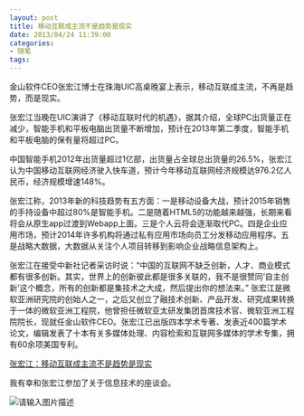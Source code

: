 ```yaml
---
layout: post
title: 移动互联成主流不是趋势是现实
date: 2013/04/24 11:39:00
categories: 
- 随笔
tags: 
---
```


金山软件CEO张宏江博士在珠海UIC高桌晚宴上表示，移动互联成主流，不再是趋势，而是现实。 

张宏江当晚在UIC演讲了《移动互联时代的机遇》，据其介绍，全球PC出货量正在减少，智能手机和平板电脑出货量不断增加，预计在2013年第二季度，智能手机和平板电脑的保有量将超过PC。 

中国智能手机2012年出货量超过1亿部，出货量占全球总出货量的26.5%，张宏江认为中国移动互联网经济驶入快车道，预计今年移动互联网经济规模达976.2亿人民币，经济规模增速148%。 

张宏江称，2013年新的科技趋势有五方面：一是移动设备大战，预计2015年销售的手持设备中超过80%是智能手机。二是随着HTML5的功能越来越强，长期来看将会从原生app过渡到Webapp上面。三是个人云将会逐渐取代PC。四是企业应用市场，预计2014年许多机构将通过私有应用市场向员工分发移动应用程序。五是战略大数据，大数据从关注个人项目转移到影响企业战略信息架构上。 

张宏江在接受中新社记者采访时说：“中国的互联网不缺乏创新，人才、商业模式都有很多创新。其实，世界上的创新彼此都是很多关联的，我不是很赞同‘自主创新’这个概念，所有的创新都是集技术之大成，然后提出你的想法来。” 张宏江是微软亚洲研究院的创始人之一，之后又创立了融技术创新、产品开发、研究成果转换于一体的微软亚洲工程院，他曾担任微软亚太研发集团首席技术官、微软亚洲工程院院长，现就任金山软件CEO。张宏江已出版四本学术专著、发表近400篇学术论文，编辑发表了十本有关多媒体处理、内容检索和互联网多媒体的学术专集，拥有60余项美国专利。

[张宏江：移动互联成主流不是趋势是现实][1]

我有幸和张宏江参加了关于信息技术的座谈会。 

![请输入图片描述][2]

 [1]: http://3c.cqnews.net/html/2013-04/25/content_25739806.htm

 [2]: http://ww3.sinaimg.cn/large/006tNc79gw1f5103l7n7qj30oz0gfq6j

